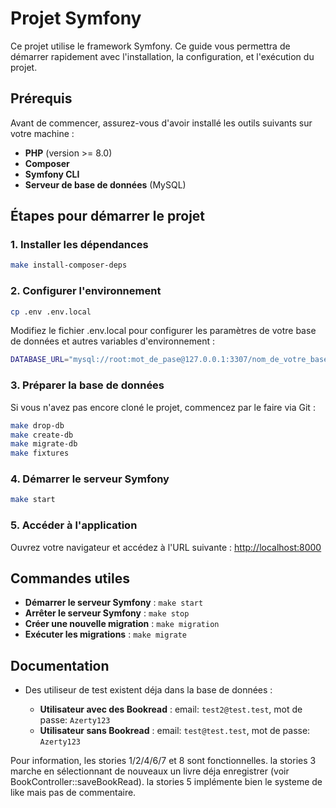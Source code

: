 # Projet Symfony

Ce projet utilise le framework Symfony.
Ce guide vous permettra de démarrer rapidement avec l'installation, la configuration, et l'exécution du projet.

## Prérequis

Avant de commencer, assurez-vous d'avoir installé les outils suivants sur votre machine :

- **PHP** (version >= 8.0)
- **Composer**
- **Symfony CLI**
- **Serveur de base de données** (MySQL)

## Étapes pour démarrer le projet

### 1. Installer les dépendances

```bash
make install-composer-deps
```

### 2. Configurer l'environnement

```bash
cp .env .env.local
```

Modifiez le fichier .env.local pour configurer les paramètres de votre base de données et autres variables d'environnement :

```bash
DATABASE_URL="mysql://root:mot_de_pase@127.0.0.1:3307/nom_de_votre_base_de_donnees"
```

### 3. Préparer la base de données

Si vous n'avez pas encore cloné le projet, commencez par le faire via Git :

```bash
make drop-db
make create-db
make migrate-db
make fixtures
```

### 4. Démarrer le serveur Symfony

```bash
make start
```

### 5. Accéder à l'application

Ouvrez votre navigateur et accédez à l'URL suivante : [http://localhost:8000](http://localhost:8000)

## Commandes utiles

- **Démarrer le serveur Symfony** : `make start`
- **Arrêter le serveur Symfony** : `make stop`
- **Créer une nouvelle migration** : `make migration`
- **Exécuter les migrations** : `make migrate`

## Documentation

- Des utiliseur de test existent déja dans la base de données :

  - **Utilisateur avec des Bookread** : email: `test2@test.test`, mot de passe: `Azerty123`
  - **Utilisateur sans Bookread** : email: `test@test.test`, mot de passe: `Azerty123`

Pour information, les stories 1/2/4/6/7 et 8 sont fonctionnelles.
la stories 3 marche en sélectionnant de nouveaux un livre déja enregistrer (voir BookController::saveBookRead).
la stories 5 implémente bien le systeme de like mais pas de commentaire.